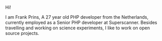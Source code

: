 Hi!

I am Frank Prins, A 27 year old PHP developer from the Netherlands, currently employed as a Senior PHP developer at Superscanner.
Besides travelling and working on science experiments, I like to work on open source projects.


<!--START_SECTION:feed-->
<!--END_SECTION:feed-->
